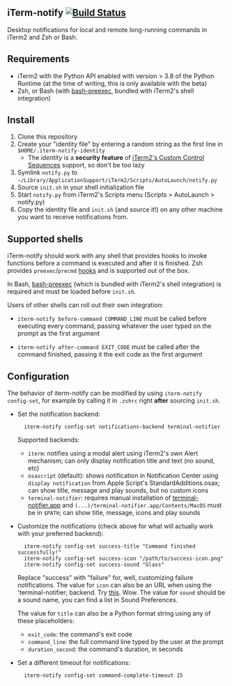 iTerm-notify [![Build Status](https://travis-ci.org/marzocchi/iterm-notify.svg?branch=master)](https://travis-ci.org/marzocchi/iterm-notify)
---

Desktop notifications for local and remote long-running commands in iTerm2 and Zsh or Bash.

Requirements
---
- iTerm2 with the Python API enabled with version > 3.8 of the Python Runtime (at the time of writing, this is only
  available with the beta)
- Zsh, or Bash (with [bash-preexec][bash-preexec], bundled with iTerm2's shell integration)

Install
---
1. Clone this repository
1. Create your "identity file" by entering a random string as the first line in `$HOME/.iterm-notify-identity`
    - The _identity_ is a **security feature** of [iTerm2's Custom Control Sequences][explain-id] support, so don't be too lazy
1. Symlink `notify.py` to `~/Library/ApplicationSupport/iTerm2/Scripts/AutoLaunch/notify.py`
1. Source `init.sh` in your shell initialization file
1. Start `notify.py` from iTerm2's Scripts menu (Scripts > AutoLaunch > notify.py)
1. Copy the identity file and `init.sh` (and source it!) on any other machine you want to receive notifications from.

Supported shells
---

iTerm-notify should work with any shell that provides hooks to invoke functions before a command is executed and after
it is finished. Zsh provides `preexec`/`precmd` [hooks][zsh-hooks] and is supported out of the box.
 
In Bash, [bash-preexec][bash-preexec] (which is bundled with iTerm2's shell integration) is required and must be loaded
before `init.sh`.

Users of other shells can roll out their own integration:

- `iterm-notify before-command COMMAND_LINE` must be called before executing every command, passing whatever the user
   typed on the prompt as the first argument 

- `iterm-notify after-command EXIT_CODE` must be called after the command finished, passing it the exit code as the
   first argument

Configuration
---

The behavior of iterm-notify can be modified by using `iterm-notify config-set`, for example by calling it in `.zshrc` 
right **after** sourcing `init.sh`.

- Set the notification backend:

        iterm-notify config-set notifications-backend terminal-notifier 
    
    Supported backends:
    - `iterm`: notifies using a modal alert using iTerm2's own Alert mechanism; can only display notification
       title and text (no sound, etc)
    - `osascript` (default): shows notification in Notification Center using `display notification` from Apple Script's
       StandardAdditions.osax; can show title, message and play sounds, but no custom icons
    - `terminal-notifier`: requires manual installation of [terminal-notifier.app][terminal-notifier] and
      `(...)/terminal-notifier.app/Contents/MacOS` must be in `$PATH`; can show title, message, icons and play sounds
         
- Customize the notifications (check above for what will actually work with your preferred backend):

        iterm-notify config-set success-title "Command finished successfully!"
        iterm-notify config-set success-icon "/path/to/success-icon.png"
        iterm-notify config-set success-sound "Glass"

    Replace "success" with "failure" for, well, customizing failure notifications. The value for `icon` can also be an
    URL when using the 'terminal-notifier; backend. Try [this][dogefy.sh]. Wow. The value for `sound` should be a sound
    name, you can find a list in Sound Preferences.
    
    The value for `title` can also be a Python format string using any of these placeholders:
    
    - `exit_code`: the command's exit code
    - `command_line`: the full command line typed by the user at the prompt
    - `duration_second`: the command's duration, in seconds
        
    
- Set a different timeout for notifications:

        iterm-notify config-set command-complete-timeout 15


[explain-id]: https://www.iterm2.com/python-api/customcontrol.html
[terminal-notifier]: https://github.com/julienXX/terminal-notifier
[dogefy.sh]: https://gist.github.com/marzocchi/1bf65095962494a0ff17c417d6b1bb4b
[bash-preexec]: https://github.com/rcaloras/bash-preexec
[zsh-hooks]: http://zsh.sourceforge.net/Doc/Release/Functions.html#Hook-Functions
